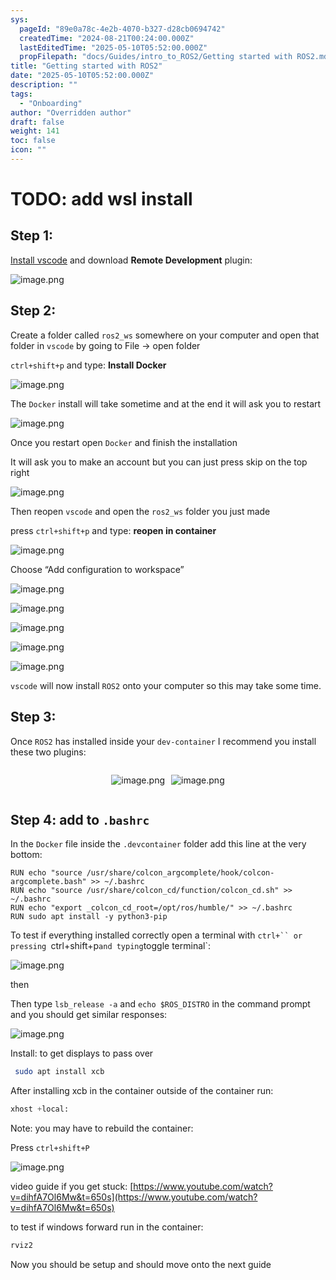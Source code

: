 ```yaml
---
sys:
  pageId: "89e0a78c-4e2b-4070-b327-d28cb0694742"
  createdTime: "2024-08-21T00:24:00.000Z"
  lastEditedTime: "2025-05-10T05:52:00.000Z"
  propFilepath: "docs/Guides/intro_to_ROS2/Getting started with ROS2.md"
title: "Getting started with ROS2"
date: "2025-05-10T05:52:00.000Z"
description: ""
tags:
  - "Onboarding"
author: "Overridden author"
draft: false
weight: 141
toc: false
icon: ""
---
```


# TODO: add wsl install

## Step 1:

[Install vscode](https://code.visualstudio.com/download) and download **Remote Development** plugin:

![image.png](https://prod-files-secure.s3.us-west-2.amazonaws.com/d518164a-d88e-44d1-a4ee-3adb3bd8bce0/efb52993-1881-4a40-b95e-6f020334f022/image.png?X-Amz-Algorithm=AWS4-HMAC-SHA256&X-Amz-Content-Sha256=UNSIGNED-PAYLOAD&X-Amz-Credential=ASIAZI2LB466T5KLJCF3%2F20250628%2Fus-west-2%2Fs3%2Faws4_request&X-Amz-Date=20250628T160906Z&X-Amz-Expires=3600&X-Amz-Security-Token=IQoJb3JpZ2luX2VjEJf%2F%2F%2F%2F%2F%2F%2F%2F%2F%2FwEaCXVzLXdlc3QtMiJHMEUCIQC0cmC2efndBT0Mod%2FIzgDPh2NQzQT%2BT5icx19szT%2FvxgIgZ7oQjM%2B5Zhv6dGiFxpZPOYTDiPoZJYhjTID3K95XDgUqiAQIkP%2F%2F%2F%2F%2F%2F%2F%2F%2F%2FARAAGgw2Mzc0MjMxODM4MDUiDEc0Q2hb2EYQdJ3O4ircA5IX7hwkexOFbO5pJUHvVQ5SGDqZTwivdX5N1zArRWjxzP0I498%2FWt4YMF4TiEJg%2BBbyW7hAe2466C2vxfE92VSO%2BQoY9qhDRFRIPPW%2Bq8tOjVNhzvebTEK8nOqhFOxTqllORiXQ2BTbUGOQa6WzHovl2KjU5J6UUf5EfU3pDQTdAKkVKYqyQ9APA09%2B5qbbumDwqNZpqRslUGgbh5xbPuDIeaIo%2F4gUiGHCpWegMkgJSPqz0GPP%2BggZGAGasRzPqjMHq3OEuXgWTtUf7stwfRhlFcLtMlyQdTNueJ%2FikjIwQnkK0JwJqgU5%2BLzxbPr3w%2FEr2v198J4HrgwtDQ06LLu%2BmrAP82NjKQuBNyZgKp1b3jnAegFZ%2BgCg4SImKs5O9NiWvZXCDTU6sUXHrWWJ3Oz9SyAAB9EbZrd5elnaRBL%2FjZhELjJtqatoegQnuIUS%2BLWdmQkorM2H9tSWsL1%2B3mULQdPn2J0PgJqsk0ccq%2B%2Br4fE05YJBX2uY7XoOY%2BXpUmWLzTxnl%2BllqnHp6%2Fj44irYVRW9xcXXdROMmo5CgRuBsBdu2q6aPyqreQC%2FX0cnnSduMqf0BFxDZWLUOBl68uLuB1oy58g%2BYcurjnfwwJ%2BhJSIO7WR%2Fwmk%2BF3CoMKaKgMMGOqUBltYPLZ99qMr3BaiF4sPA%2BVk1hsQ9jsnlQu2JXKz%2BNdv4CXHr%2FqxI2nEYzNG0X98Ac4mXZ107ifpPIcJ2udrt%2BvHsa36vrCZEQLR8UNdmWA4TfA6M0IWywETvD8iy5o2wo9iGtWS1sdPxRCWRCQXmzgdGN2E4M83jatE%2BNnIi3Ski3ElaS8QJ7ho3M4PPrNRrWH2%2FVE95o%2F8ITJDYZF0YYgAba2Dp&X-Amz-Signature=23e3f734aad8d4a50d4220317ba518583b20151dc2fa99d03efa8b8f93c8e621&X-Amz-SignedHeaders=host&x-amz-checksum-mode=ENABLED&x-id=GetObject)

## Step 2:

Create a folder called `ros2_ws` somewhere on your computer and open that folder in `vscode` by going to File → open folder 

`ctrl+shift+p` and type: **Install Docker**

![image.png](https://prod-files-secure.s3.us-west-2.amazonaws.com/d518164a-d88e-44d1-a4ee-3adb3bd8bce0/2269dc0e-1cd5-47ff-bceb-c04ad9b2eab0/image.png?X-Amz-Algorithm=AWS4-HMAC-SHA256&X-Amz-Content-Sha256=UNSIGNED-PAYLOAD&X-Amz-Credential=ASIAZI2LB466T5KLJCF3%2F20250628%2Fus-west-2%2Fs3%2Faws4_request&X-Amz-Date=20250628T160906Z&X-Amz-Expires=3600&X-Amz-Security-Token=IQoJb3JpZ2luX2VjEJf%2F%2F%2F%2F%2F%2F%2F%2F%2F%2FwEaCXVzLXdlc3QtMiJHMEUCIQC0cmC2efndBT0Mod%2FIzgDPh2NQzQT%2BT5icx19szT%2FvxgIgZ7oQjM%2B5Zhv6dGiFxpZPOYTDiPoZJYhjTID3K95XDgUqiAQIkP%2F%2F%2F%2F%2F%2F%2F%2F%2F%2FARAAGgw2Mzc0MjMxODM4MDUiDEc0Q2hb2EYQdJ3O4ircA5IX7hwkexOFbO5pJUHvVQ5SGDqZTwivdX5N1zArRWjxzP0I498%2FWt4YMF4TiEJg%2BBbyW7hAe2466C2vxfE92VSO%2BQoY9qhDRFRIPPW%2Bq8tOjVNhzvebTEK8nOqhFOxTqllORiXQ2BTbUGOQa6WzHovl2KjU5J6UUf5EfU3pDQTdAKkVKYqyQ9APA09%2B5qbbumDwqNZpqRslUGgbh5xbPuDIeaIo%2F4gUiGHCpWegMkgJSPqz0GPP%2BggZGAGasRzPqjMHq3OEuXgWTtUf7stwfRhlFcLtMlyQdTNueJ%2FikjIwQnkK0JwJqgU5%2BLzxbPr3w%2FEr2v198J4HrgwtDQ06LLu%2BmrAP82NjKQuBNyZgKp1b3jnAegFZ%2BgCg4SImKs5O9NiWvZXCDTU6sUXHrWWJ3Oz9SyAAB9EbZrd5elnaRBL%2FjZhELjJtqatoegQnuIUS%2BLWdmQkorM2H9tSWsL1%2B3mULQdPn2J0PgJqsk0ccq%2B%2Br4fE05YJBX2uY7XoOY%2BXpUmWLzTxnl%2BllqnHp6%2Fj44irYVRW9xcXXdROMmo5CgRuBsBdu2q6aPyqreQC%2FX0cnnSduMqf0BFxDZWLUOBl68uLuB1oy58g%2BYcurjnfwwJ%2BhJSIO7WR%2Fwmk%2BF3CoMKaKgMMGOqUBltYPLZ99qMr3BaiF4sPA%2BVk1hsQ9jsnlQu2JXKz%2BNdv4CXHr%2FqxI2nEYzNG0X98Ac4mXZ107ifpPIcJ2udrt%2BvHsa36vrCZEQLR8UNdmWA4TfA6M0IWywETvD8iy5o2wo9iGtWS1sdPxRCWRCQXmzgdGN2E4M83jatE%2BNnIi3Ski3ElaS8QJ7ho3M4PPrNRrWH2%2FVE95o%2F8ITJDYZF0YYgAba2Dp&X-Amz-Signature=2ef8e72af2f8730c3d61b2965a7f9442a73091be74b5571ebf7eda253ae28869&X-Amz-SignedHeaders=host&x-amz-checksum-mode=ENABLED&x-id=GetObject)

The `Docker` install will take sometime and at the end it will ask you to restart

![image.png](https://prod-files-secure.s3.us-west-2.amazonaws.com/d518164a-d88e-44d1-a4ee-3adb3bd8bce0/ed233f78-be33-4b1f-b89c-9c346c0e961e/image.png?X-Amz-Algorithm=AWS4-HMAC-SHA256&X-Amz-Content-Sha256=UNSIGNED-PAYLOAD&X-Amz-Credential=ASIAZI2LB466T5KLJCF3%2F20250628%2Fus-west-2%2Fs3%2Faws4_request&X-Amz-Date=20250628T160906Z&X-Amz-Expires=3600&X-Amz-Security-Token=IQoJb3JpZ2luX2VjEJf%2F%2F%2F%2F%2F%2F%2F%2F%2F%2FwEaCXVzLXdlc3QtMiJHMEUCIQC0cmC2efndBT0Mod%2FIzgDPh2NQzQT%2BT5icx19szT%2FvxgIgZ7oQjM%2B5Zhv6dGiFxpZPOYTDiPoZJYhjTID3K95XDgUqiAQIkP%2F%2F%2F%2F%2F%2F%2F%2F%2F%2FARAAGgw2Mzc0MjMxODM4MDUiDEc0Q2hb2EYQdJ3O4ircA5IX7hwkexOFbO5pJUHvVQ5SGDqZTwivdX5N1zArRWjxzP0I498%2FWt4YMF4TiEJg%2BBbyW7hAe2466C2vxfE92VSO%2BQoY9qhDRFRIPPW%2Bq8tOjVNhzvebTEK8nOqhFOxTqllORiXQ2BTbUGOQa6WzHovl2KjU5J6UUf5EfU3pDQTdAKkVKYqyQ9APA09%2B5qbbumDwqNZpqRslUGgbh5xbPuDIeaIo%2F4gUiGHCpWegMkgJSPqz0GPP%2BggZGAGasRzPqjMHq3OEuXgWTtUf7stwfRhlFcLtMlyQdTNueJ%2FikjIwQnkK0JwJqgU5%2BLzxbPr3w%2FEr2v198J4HrgwtDQ06LLu%2BmrAP82NjKQuBNyZgKp1b3jnAegFZ%2BgCg4SImKs5O9NiWvZXCDTU6sUXHrWWJ3Oz9SyAAB9EbZrd5elnaRBL%2FjZhELjJtqatoegQnuIUS%2BLWdmQkorM2H9tSWsL1%2B3mULQdPn2J0PgJqsk0ccq%2B%2Br4fE05YJBX2uY7XoOY%2BXpUmWLzTxnl%2BllqnHp6%2Fj44irYVRW9xcXXdROMmo5CgRuBsBdu2q6aPyqreQC%2FX0cnnSduMqf0BFxDZWLUOBl68uLuB1oy58g%2BYcurjnfwwJ%2BhJSIO7WR%2Fwmk%2BF3CoMKaKgMMGOqUBltYPLZ99qMr3BaiF4sPA%2BVk1hsQ9jsnlQu2JXKz%2BNdv4CXHr%2FqxI2nEYzNG0X98Ac4mXZ107ifpPIcJ2udrt%2BvHsa36vrCZEQLR8UNdmWA4TfA6M0IWywETvD8iy5o2wo9iGtWS1sdPxRCWRCQXmzgdGN2E4M83jatE%2BNnIi3Ski3ElaS8QJ7ho3M4PPrNRrWH2%2FVE95o%2F8ITJDYZF0YYgAba2Dp&X-Amz-Signature=f15929fcbe360a3635f16713bd4223387df5cab14ecbbc29e5e3c32e559f1415&X-Amz-SignedHeaders=host&x-amz-checksum-mode=ENABLED&x-id=GetObject)

Once you restart open `Docker` and finish the installation

It will ask you to make an account but you can just press skip on the top right

![image.png](https://prod-files-secure.s3.us-west-2.amazonaws.com/d518164a-d88e-44d1-a4ee-3adb3bd8bce0/21010ad9-1659-4fd9-9f59-9932a09b2a3d/image.png?X-Amz-Algorithm=AWS4-HMAC-SHA256&X-Amz-Content-Sha256=UNSIGNED-PAYLOAD&X-Amz-Credential=ASIAZI2LB466T5KLJCF3%2F20250628%2Fus-west-2%2Fs3%2Faws4_request&X-Amz-Date=20250628T160906Z&X-Amz-Expires=3600&X-Amz-Security-Token=IQoJb3JpZ2luX2VjEJf%2F%2F%2F%2F%2F%2F%2F%2F%2F%2FwEaCXVzLXdlc3QtMiJHMEUCIQC0cmC2efndBT0Mod%2FIzgDPh2NQzQT%2BT5icx19szT%2FvxgIgZ7oQjM%2B5Zhv6dGiFxpZPOYTDiPoZJYhjTID3K95XDgUqiAQIkP%2F%2F%2F%2F%2F%2F%2F%2F%2F%2FARAAGgw2Mzc0MjMxODM4MDUiDEc0Q2hb2EYQdJ3O4ircA5IX7hwkexOFbO5pJUHvVQ5SGDqZTwivdX5N1zArRWjxzP0I498%2FWt4YMF4TiEJg%2BBbyW7hAe2466C2vxfE92VSO%2BQoY9qhDRFRIPPW%2Bq8tOjVNhzvebTEK8nOqhFOxTqllORiXQ2BTbUGOQa6WzHovl2KjU5J6UUf5EfU3pDQTdAKkVKYqyQ9APA09%2B5qbbumDwqNZpqRslUGgbh5xbPuDIeaIo%2F4gUiGHCpWegMkgJSPqz0GPP%2BggZGAGasRzPqjMHq3OEuXgWTtUf7stwfRhlFcLtMlyQdTNueJ%2FikjIwQnkK0JwJqgU5%2BLzxbPr3w%2FEr2v198J4HrgwtDQ06LLu%2BmrAP82NjKQuBNyZgKp1b3jnAegFZ%2BgCg4SImKs5O9NiWvZXCDTU6sUXHrWWJ3Oz9SyAAB9EbZrd5elnaRBL%2FjZhELjJtqatoegQnuIUS%2BLWdmQkorM2H9tSWsL1%2B3mULQdPn2J0PgJqsk0ccq%2B%2Br4fE05YJBX2uY7XoOY%2BXpUmWLzTxnl%2BllqnHp6%2Fj44irYVRW9xcXXdROMmo5CgRuBsBdu2q6aPyqreQC%2FX0cnnSduMqf0BFxDZWLUOBl68uLuB1oy58g%2BYcurjnfwwJ%2BhJSIO7WR%2Fwmk%2BF3CoMKaKgMMGOqUBltYPLZ99qMr3BaiF4sPA%2BVk1hsQ9jsnlQu2JXKz%2BNdv4CXHr%2FqxI2nEYzNG0X98Ac4mXZ107ifpPIcJ2udrt%2BvHsa36vrCZEQLR8UNdmWA4TfA6M0IWywETvD8iy5o2wo9iGtWS1sdPxRCWRCQXmzgdGN2E4M83jatE%2BNnIi3Ski3ElaS8QJ7ho3M4PPrNRrWH2%2FVE95o%2F8ITJDYZF0YYgAba2Dp&X-Amz-Signature=5ed8e93af0582282f5679dd43231ccc0a305394ca1c04e7a58f34eb03d189f60&X-Amz-SignedHeaders=host&x-amz-checksum-mode=ENABLED&x-id=GetObject)

Then reopen `vscode` and open the `ros2_ws` folder you just made

press `ctrl+shift+p` and type: **reopen in container**

![image.png](https://prod-files-secure.s3.us-west-2.amazonaws.com/d518164a-d88e-44d1-a4ee-3adb3bd8bce0/4e93b8c2-41ad-488c-8095-c74205196118/image.png?X-Amz-Algorithm=AWS4-HMAC-SHA256&X-Amz-Content-Sha256=UNSIGNED-PAYLOAD&X-Amz-Credential=ASIAZI2LB466T5KLJCF3%2F20250628%2Fus-west-2%2Fs3%2Faws4_request&X-Amz-Date=20250628T160906Z&X-Amz-Expires=3600&X-Amz-Security-Token=IQoJb3JpZ2luX2VjEJf%2F%2F%2F%2F%2F%2F%2F%2F%2F%2FwEaCXVzLXdlc3QtMiJHMEUCIQC0cmC2efndBT0Mod%2FIzgDPh2NQzQT%2BT5icx19szT%2FvxgIgZ7oQjM%2B5Zhv6dGiFxpZPOYTDiPoZJYhjTID3K95XDgUqiAQIkP%2F%2F%2F%2F%2F%2F%2F%2F%2F%2FARAAGgw2Mzc0MjMxODM4MDUiDEc0Q2hb2EYQdJ3O4ircA5IX7hwkexOFbO5pJUHvVQ5SGDqZTwivdX5N1zArRWjxzP0I498%2FWt4YMF4TiEJg%2BBbyW7hAe2466C2vxfE92VSO%2BQoY9qhDRFRIPPW%2Bq8tOjVNhzvebTEK8nOqhFOxTqllORiXQ2BTbUGOQa6WzHovl2KjU5J6UUf5EfU3pDQTdAKkVKYqyQ9APA09%2B5qbbumDwqNZpqRslUGgbh5xbPuDIeaIo%2F4gUiGHCpWegMkgJSPqz0GPP%2BggZGAGasRzPqjMHq3OEuXgWTtUf7stwfRhlFcLtMlyQdTNueJ%2FikjIwQnkK0JwJqgU5%2BLzxbPr3w%2FEr2v198J4HrgwtDQ06LLu%2BmrAP82NjKQuBNyZgKp1b3jnAegFZ%2BgCg4SImKs5O9NiWvZXCDTU6sUXHrWWJ3Oz9SyAAB9EbZrd5elnaRBL%2FjZhELjJtqatoegQnuIUS%2BLWdmQkorM2H9tSWsL1%2B3mULQdPn2J0PgJqsk0ccq%2B%2Br4fE05YJBX2uY7XoOY%2BXpUmWLzTxnl%2BllqnHp6%2Fj44irYVRW9xcXXdROMmo5CgRuBsBdu2q6aPyqreQC%2FX0cnnSduMqf0BFxDZWLUOBl68uLuB1oy58g%2BYcurjnfwwJ%2BhJSIO7WR%2Fwmk%2BF3CoMKaKgMMGOqUBltYPLZ99qMr3BaiF4sPA%2BVk1hsQ9jsnlQu2JXKz%2BNdv4CXHr%2FqxI2nEYzNG0X98Ac4mXZ107ifpPIcJ2udrt%2BvHsa36vrCZEQLR8UNdmWA4TfA6M0IWywETvD8iy5o2wo9iGtWS1sdPxRCWRCQXmzgdGN2E4M83jatE%2BNnIi3Ski3ElaS8QJ7ho3M4PPrNRrWH2%2FVE95o%2F8ITJDYZF0YYgAba2Dp&X-Amz-Signature=e7a300cad168e60184e285f408ce253b3e7599819145847d60cb15095ec915c7&X-Amz-SignedHeaders=host&x-amz-checksum-mode=ENABLED&x-id=GetObject)

Choose “Add configuration to workspace”

![image.png](https://prod-files-secure.s3.us-west-2.amazonaws.com/d518164a-d88e-44d1-a4ee-3adb3bd8bce0/9560b282-5060-4989-ba37-97e7b2c22476/image.png?X-Amz-Algorithm=AWS4-HMAC-SHA256&X-Amz-Content-Sha256=UNSIGNED-PAYLOAD&X-Amz-Credential=ASIAZI2LB466T5KLJCF3%2F20250628%2Fus-west-2%2Fs3%2Faws4_request&X-Amz-Date=20250628T160906Z&X-Amz-Expires=3600&X-Amz-Security-Token=IQoJb3JpZ2luX2VjEJf%2F%2F%2F%2F%2F%2F%2F%2F%2F%2FwEaCXVzLXdlc3QtMiJHMEUCIQC0cmC2efndBT0Mod%2FIzgDPh2NQzQT%2BT5icx19szT%2FvxgIgZ7oQjM%2B5Zhv6dGiFxpZPOYTDiPoZJYhjTID3K95XDgUqiAQIkP%2F%2F%2F%2F%2F%2F%2F%2F%2F%2FARAAGgw2Mzc0MjMxODM4MDUiDEc0Q2hb2EYQdJ3O4ircA5IX7hwkexOFbO5pJUHvVQ5SGDqZTwivdX5N1zArRWjxzP0I498%2FWt4YMF4TiEJg%2BBbyW7hAe2466C2vxfE92VSO%2BQoY9qhDRFRIPPW%2Bq8tOjVNhzvebTEK8nOqhFOxTqllORiXQ2BTbUGOQa6WzHovl2KjU5J6UUf5EfU3pDQTdAKkVKYqyQ9APA09%2B5qbbumDwqNZpqRslUGgbh5xbPuDIeaIo%2F4gUiGHCpWegMkgJSPqz0GPP%2BggZGAGasRzPqjMHq3OEuXgWTtUf7stwfRhlFcLtMlyQdTNueJ%2FikjIwQnkK0JwJqgU5%2BLzxbPr3w%2FEr2v198J4HrgwtDQ06LLu%2BmrAP82NjKQuBNyZgKp1b3jnAegFZ%2BgCg4SImKs5O9NiWvZXCDTU6sUXHrWWJ3Oz9SyAAB9EbZrd5elnaRBL%2FjZhELjJtqatoegQnuIUS%2BLWdmQkorM2H9tSWsL1%2B3mULQdPn2J0PgJqsk0ccq%2B%2Br4fE05YJBX2uY7XoOY%2BXpUmWLzTxnl%2BllqnHp6%2Fj44irYVRW9xcXXdROMmo5CgRuBsBdu2q6aPyqreQC%2FX0cnnSduMqf0BFxDZWLUOBl68uLuB1oy58g%2BYcurjnfwwJ%2BhJSIO7WR%2Fwmk%2BF3CoMKaKgMMGOqUBltYPLZ99qMr3BaiF4sPA%2BVk1hsQ9jsnlQu2JXKz%2BNdv4CXHr%2FqxI2nEYzNG0X98Ac4mXZ107ifpPIcJ2udrt%2BvHsa36vrCZEQLR8UNdmWA4TfA6M0IWywETvD8iy5o2wo9iGtWS1sdPxRCWRCQXmzgdGN2E4M83jatE%2BNnIi3Ski3ElaS8QJ7ho3M4PPrNRrWH2%2FVE95o%2F8ITJDYZF0YYgAba2Dp&X-Amz-Signature=fcd5684588a3950bf79e5e880948e74473f3461dd6d909d90fdfd73073791c8a&X-Amz-SignedHeaders=host&x-amz-checksum-mode=ENABLED&x-id=GetObject)

![image.png](https://prod-files-secure.s3.us-west-2.amazonaws.com/d518164a-d88e-44d1-a4ee-3adb3bd8bce0/2ee63f81-886b-48e8-a553-dc6e5eac99e4/image.png?X-Amz-Algorithm=AWS4-HMAC-SHA256&X-Amz-Content-Sha256=UNSIGNED-PAYLOAD&X-Amz-Credential=ASIAZI2LB466T5KLJCF3%2F20250628%2Fus-west-2%2Fs3%2Faws4_request&X-Amz-Date=20250628T160906Z&X-Amz-Expires=3600&X-Amz-Security-Token=IQoJb3JpZ2luX2VjEJf%2F%2F%2F%2F%2F%2F%2F%2F%2F%2FwEaCXVzLXdlc3QtMiJHMEUCIQC0cmC2efndBT0Mod%2FIzgDPh2NQzQT%2BT5icx19szT%2FvxgIgZ7oQjM%2B5Zhv6dGiFxpZPOYTDiPoZJYhjTID3K95XDgUqiAQIkP%2F%2F%2F%2F%2F%2F%2F%2F%2F%2FARAAGgw2Mzc0MjMxODM4MDUiDEc0Q2hb2EYQdJ3O4ircA5IX7hwkexOFbO5pJUHvVQ5SGDqZTwivdX5N1zArRWjxzP0I498%2FWt4YMF4TiEJg%2BBbyW7hAe2466C2vxfE92VSO%2BQoY9qhDRFRIPPW%2Bq8tOjVNhzvebTEK8nOqhFOxTqllORiXQ2BTbUGOQa6WzHovl2KjU5J6UUf5EfU3pDQTdAKkVKYqyQ9APA09%2B5qbbumDwqNZpqRslUGgbh5xbPuDIeaIo%2F4gUiGHCpWegMkgJSPqz0GPP%2BggZGAGasRzPqjMHq3OEuXgWTtUf7stwfRhlFcLtMlyQdTNueJ%2FikjIwQnkK0JwJqgU5%2BLzxbPr3w%2FEr2v198J4HrgwtDQ06LLu%2BmrAP82NjKQuBNyZgKp1b3jnAegFZ%2BgCg4SImKs5O9NiWvZXCDTU6sUXHrWWJ3Oz9SyAAB9EbZrd5elnaRBL%2FjZhELjJtqatoegQnuIUS%2BLWdmQkorM2H9tSWsL1%2B3mULQdPn2J0PgJqsk0ccq%2B%2Br4fE05YJBX2uY7XoOY%2BXpUmWLzTxnl%2BllqnHp6%2Fj44irYVRW9xcXXdROMmo5CgRuBsBdu2q6aPyqreQC%2FX0cnnSduMqf0BFxDZWLUOBl68uLuB1oy58g%2BYcurjnfwwJ%2BhJSIO7WR%2Fwmk%2BF3CoMKaKgMMGOqUBltYPLZ99qMr3BaiF4sPA%2BVk1hsQ9jsnlQu2JXKz%2BNdv4CXHr%2FqxI2nEYzNG0X98Ac4mXZ107ifpPIcJ2udrt%2BvHsa36vrCZEQLR8UNdmWA4TfA6M0IWywETvD8iy5o2wo9iGtWS1sdPxRCWRCQXmzgdGN2E4M83jatE%2BNnIi3Ski3ElaS8QJ7ho3M4PPrNRrWH2%2FVE95o%2F8ITJDYZF0YYgAba2Dp&X-Amz-Signature=266fb95ea0d5e67898860e4f87f86e6c4a024055055e4d31f522db1f9da7adbe&X-Amz-SignedHeaders=host&x-amz-checksum-mode=ENABLED&x-id=GetObject)

![image.png](https://prod-files-secure.s3.us-west-2.amazonaws.com/d518164a-d88e-44d1-a4ee-3adb3bd8bce0/ae1580b2-b048-407e-aed9-b584224a7a04/image.png?X-Amz-Algorithm=AWS4-HMAC-SHA256&X-Amz-Content-Sha256=UNSIGNED-PAYLOAD&X-Amz-Credential=ASIAZI2LB466T5KLJCF3%2F20250628%2Fus-west-2%2Fs3%2Faws4_request&X-Amz-Date=20250628T160906Z&X-Amz-Expires=3600&X-Amz-Security-Token=IQoJb3JpZ2luX2VjEJf%2F%2F%2F%2F%2F%2F%2F%2F%2F%2FwEaCXVzLXdlc3QtMiJHMEUCIQC0cmC2efndBT0Mod%2FIzgDPh2NQzQT%2BT5icx19szT%2FvxgIgZ7oQjM%2B5Zhv6dGiFxpZPOYTDiPoZJYhjTID3K95XDgUqiAQIkP%2F%2F%2F%2F%2F%2F%2F%2F%2F%2FARAAGgw2Mzc0MjMxODM4MDUiDEc0Q2hb2EYQdJ3O4ircA5IX7hwkexOFbO5pJUHvVQ5SGDqZTwivdX5N1zArRWjxzP0I498%2FWt4YMF4TiEJg%2BBbyW7hAe2466C2vxfE92VSO%2BQoY9qhDRFRIPPW%2Bq8tOjVNhzvebTEK8nOqhFOxTqllORiXQ2BTbUGOQa6WzHovl2KjU5J6UUf5EfU3pDQTdAKkVKYqyQ9APA09%2B5qbbumDwqNZpqRslUGgbh5xbPuDIeaIo%2F4gUiGHCpWegMkgJSPqz0GPP%2BggZGAGasRzPqjMHq3OEuXgWTtUf7stwfRhlFcLtMlyQdTNueJ%2FikjIwQnkK0JwJqgU5%2BLzxbPr3w%2FEr2v198J4HrgwtDQ06LLu%2BmrAP82NjKQuBNyZgKp1b3jnAegFZ%2BgCg4SImKs5O9NiWvZXCDTU6sUXHrWWJ3Oz9SyAAB9EbZrd5elnaRBL%2FjZhELjJtqatoegQnuIUS%2BLWdmQkorM2H9tSWsL1%2B3mULQdPn2J0PgJqsk0ccq%2B%2Br4fE05YJBX2uY7XoOY%2BXpUmWLzTxnl%2BllqnHp6%2Fj44irYVRW9xcXXdROMmo5CgRuBsBdu2q6aPyqreQC%2FX0cnnSduMqf0BFxDZWLUOBl68uLuB1oy58g%2BYcurjnfwwJ%2BhJSIO7WR%2Fwmk%2BF3CoMKaKgMMGOqUBltYPLZ99qMr3BaiF4sPA%2BVk1hsQ9jsnlQu2JXKz%2BNdv4CXHr%2FqxI2nEYzNG0X98Ac4mXZ107ifpPIcJ2udrt%2BvHsa36vrCZEQLR8UNdmWA4TfA6M0IWywETvD8iy5o2wo9iGtWS1sdPxRCWRCQXmzgdGN2E4M83jatE%2BNnIi3Ski3ElaS8QJ7ho3M4PPrNRrWH2%2FVE95o%2F8ITJDYZF0YYgAba2Dp&X-Amz-Signature=53cf8004b206c27372417511217e10e8cedaa2cebba7a5b93b27f02607415af3&X-Amz-SignedHeaders=host&x-amz-checksum-mode=ENABLED&x-id=GetObject)

![image.png](https://prod-files-secure.s3.us-west-2.amazonaws.com/d518164a-d88e-44d1-a4ee-3adb3bd8bce0/53255b28-f75e-430f-b9e3-c0ac8577e42b/image.png?X-Amz-Algorithm=AWS4-HMAC-SHA256&X-Amz-Content-Sha256=UNSIGNED-PAYLOAD&X-Amz-Credential=ASIAZI2LB466T5KLJCF3%2F20250628%2Fus-west-2%2Fs3%2Faws4_request&X-Amz-Date=20250628T160906Z&X-Amz-Expires=3600&X-Amz-Security-Token=IQoJb3JpZ2luX2VjEJf%2F%2F%2F%2F%2F%2F%2F%2F%2F%2FwEaCXVzLXdlc3QtMiJHMEUCIQC0cmC2efndBT0Mod%2FIzgDPh2NQzQT%2BT5icx19szT%2FvxgIgZ7oQjM%2B5Zhv6dGiFxpZPOYTDiPoZJYhjTID3K95XDgUqiAQIkP%2F%2F%2F%2F%2F%2F%2F%2F%2F%2FARAAGgw2Mzc0MjMxODM4MDUiDEc0Q2hb2EYQdJ3O4ircA5IX7hwkexOFbO5pJUHvVQ5SGDqZTwivdX5N1zArRWjxzP0I498%2FWt4YMF4TiEJg%2BBbyW7hAe2466C2vxfE92VSO%2BQoY9qhDRFRIPPW%2Bq8tOjVNhzvebTEK8nOqhFOxTqllORiXQ2BTbUGOQa6WzHovl2KjU5J6UUf5EfU3pDQTdAKkVKYqyQ9APA09%2B5qbbumDwqNZpqRslUGgbh5xbPuDIeaIo%2F4gUiGHCpWegMkgJSPqz0GPP%2BggZGAGasRzPqjMHq3OEuXgWTtUf7stwfRhlFcLtMlyQdTNueJ%2FikjIwQnkK0JwJqgU5%2BLzxbPr3w%2FEr2v198J4HrgwtDQ06LLu%2BmrAP82NjKQuBNyZgKp1b3jnAegFZ%2BgCg4SImKs5O9NiWvZXCDTU6sUXHrWWJ3Oz9SyAAB9EbZrd5elnaRBL%2FjZhELjJtqatoegQnuIUS%2BLWdmQkorM2H9tSWsL1%2B3mULQdPn2J0PgJqsk0ccq%2B%2Br4fE05YJBX2uY7XoOY%2BXpUmWLzTxnl%2BllqnHp6%2Fj44irYVRW9xcXXdROMmo5CgRuBsBdu2q6aPyqreQC%2FX0cnnSduMqf0BFxDZWLUOBl68uLuB1oy58g%2BYcurjnfwwJ%2BhJSIO7WR%2Fwmk%2BF3CoMKaKgMMGOqUBltYPLZ99qMr3BaiF4sPA%2BVk1hsQ9jsnlQu2JXKz%2BNdv4CXHr%2FqxI2nEYzNG0X98Ac4mXZ107ifpPIcJ2udrt%2BvHsa36vrCZEQLR8UNdmWA4TfA6M0IWywETvD8iy5o2wo9iGtWS1sdPxRCWRCQXmzgdGN2E4M83jatE%2BNnIi3Ski3ElaS8QJ7ho3M4PPrNRrWH2%2FVE95o%2F8ITJDYZF0YYgAba2Dp&X-Amz-Signature=dd44fcb7d742d9af42678dd639c484892e6a72f1f64c14ad09afa95bf1c17e33&X-Amz-SignedHeaders=host&x-amz-checksum-mode=ENABLED&x-id=GetObject)

![image.png](https://prod-files-secure.s3.us-west-2.amazonaws.com/d518164a-d88e-44d1-a4ee-3adb3bd8bce0/7c562767-5af9-4ffb-97d1-327bcdf4ee00/image.png?X-Amz-Algorithm=AWS4-HMAC-SHA256&X-Amz-Content-Sha256=UNSIGNED-PAYLOAD&X-Amz-Credential=ASIAZI2LB466T5KLJCF3%2F20250628%2Fus-west-2%2Fs3%2Faws4_request&X-Amz-Date=20250628T160906Z&X-Amz-Expires=3600&X-Amz-Security-Token=IQoJb3JpZ2luX2VjEJf%2F%2F%2F%2F%2F%2F%2F%2F%2F%2FwEaCXVzLXdlc3QtMiJHMEUCIQC0cmC2efndBT0Mod%2FIzgDPh2NQzQT%2BT5icx19szT%2FvxgIgZ7oQjM%2B5Zhv6dGiFxpZPOYTDiPoZJYhjTID3K95XDgUqiAQIkP%2F%2F%2F%2F%2F%2F%2F%2F%2F%2FARAAGgw2Mzc0MjMxODM4MDUiDEc0Q2hb2EYQdJ3O4ircA5IX7hwkexOFbO5pJUHvVQ5SGDqZTwivdX5N1zArRWjxzP0I498%2FWt4YMF4TiEJg%2BBbyW7hAe2466C2vxfE92VSO%2BQoY9qhDRFRIPPW%2Bq8tOjVNhzvebTEK8nOqhFOxTqllORiXQ2BTbUGOQa6WzHovl2KjU5J6UUf5EfU3pDQTdAKkVKYqyQ9APA09%2B5qbbumDwqNZpqRslUGgbh5xbPuDIeaIo%2F4gUiGHCpWegMkgJSPqz0GPP%2BggZGAGasRzPqjMHq3OEuXgWTtUf7stwfRhlFcLtMlyQdTNueJ%2FikjIwQnkK0JwJqgU5%2BLzxbPr3w%2FEr2v198J4HrgwtDQ06LLu%2BmrAP82NjKQuBNyZgKp1b3jnAegFZ%2BgCg4SImKs5O9NiWvZXCDTU6sUXHrWWJ3Oz9SyAAB9EbZrd5elnaRBL%2FjZhELjJtqatoegQnuIUS%2BLWdmQkorM2H9tSWsL1%2B3mULQdPn2J0PgJqsk0ccq%2B%2Br4fE05YJBX2uY7XoOY%2BXpUmWLzTxnl%2BllqnHp6%2Fj44irYVRW9xcXXdROMmo5CgRuBsBdu2q6aPyqreQC%2FX0cnnSduMqf0BFxDZWLUOBl68uLuB1oy58g%2BYcurjnfwwJ%2BhJSIO7WR%2Fwmk%2BF3CoMKaKgMMGOqUBltYPLZ99qMr3BaiF4sPA%2BVk1hsQ9jsnlQu2JXKz%2BNdv4CXHr%2FqxI2nEYzNG0X98Ac4mXZ107ifpPIcJ2udrt%2BvHsa36vrCZEQLR8UNdmWA4TfA6M0IWywETvD8iy5o2wo9iGtWS1sdPxRCWRCQXmzgdGN2E4M83jatE%2BNnIi3Ski3ElaS8QJ7ho3M4PPrNRrWH2%2FVE95o%2F8ITJDYZF0YYgAba2Dp&X-Amz-Signature=931b753f18e1a3ffae1c95579d5bf1f9faa2f0d7c448c56dcbd69b8daaada4d3&X-Amz-SignedHeaders=host&x-amz-checksum-mode=ENABLED&x-id=GetObject)

`vscode` will now install `ROS2` onto your computer so this may take some time.

## Step 3:

Once `ROS2` has installed inside your `dev-container` I recommend you install these two plugins:

<div style="display: flex;flex-direction: row; column-gap:10px; max-width: 630px;justify-content: center;">
<div>

![image.png](https://prod-files-secure.s3.us-west-2.amazonaws.com/d518164a-d88e-44d1-a4ee-3adb3bd8bce0/3fc3d550-5a54-4ba1-ba6b-faa01cdb7369/image.png?X-Amz-Algorithm=AWS4-HMAC-SHA256&X-Amz-Content-Sha256=UNSIGNED-PAYLOAD&X-Amz-Credential=ASIAZI2LB4662SB3OG7E%2F20250628%2Fus-west-2%2Fs3%2Faws4_request&X-Amz-Date=20250628T160908Z&X-Amz-Expires=3600&X-Amz-Security-Token=IQoJb3JpZ2luX2VjEJf%2F%2F%2F%2F%2F%2F%2F%2F%2F%2FwEaCXVzLXdlc3QtMiJHMEUCIA9cjATSBfZ9v9C3k9L%2BvVAtpxxX6IMoZScYR0My3%2F3TAiEAjaKetug0nViJfZsLD5bi273iI5TEomM27cOEk9akA2AqiAQIkP%2F%2F%2F%2F%2F%2F%2F%2F%2F%2FARAAGgw2Mzc0MjMxODM4MDUiDGQ20WcAdskNaqYptSrcA50AZFhDl3Ecu5VMTmXdGoofCkdJYDD3JQBp9e%2FM4ps8h2gn3deYDO4Afbnng5gzhPKkCwF76ucIDM05qSLBeO4q5XqbwgNrJt6LVoaDT8IUwSNRxj8EZWCpvYh070cxMXGluAR2Lto%2FJ%2FMCXVL7igfpigLP3EqOxSczX09YmyhxaYuCNwVZQglAJsMb7kxTb57CiECnRMCxaSX3i3uBUa6rpGhdhIUkAJ5FFLhb3OcbVRX4tnpGfjrSYv2XnTehcU0KQUr7e1%2FLn7ugDoq1fh%2Fvrc6QCFTV54h2PjI87tIHyt0kzym2MsURG9GrbUii%2Fbp2ZeYTVseAdV%2BR6WPNzZ8SwzSWrvvAf64ryMStcbYjMCzvnzAnEeUqfVeWI8LMPg3RnIm0ry1r3PukZADdDl1E5Vi9YVYmQ8fzLAGHmAZWmXPoRg8UHZ9wDtkRrAtT5IK9eP%2F9GwPz2X2oDKgj5f9baKzBJ1F5iO8KIjui06gzOMga%2FVmvlpVoZNniQnIzva%2F4PJCBlisTrEd%2FcSsWPEBV3c30b2fCgWfXrPjhGpjjvN8Vzic%2BTjTHjs4swcYnrQTTF7SKz3aAUjatHvlRQbJsikB6FhVbWG3ms7FHBcBnyl6bIA137OZCcBlhMKOKgMMGOqUBrMVMKhL62jcuf3jDydi4KuRYzuvoCUZAJ282d8PhX5HkM2mIU1IUcoK2vIQotuTJyvw17NOPGQ3USPRGfmA%2BT4i6XrxSj7TcxPiC2Mh6Uw7w8YwJXX5PXb9Qn8RfEeZzZW3TaRdB7wZ0HyH%2B8vJU5q0alKvmftWYi0psBBHtgp%2BVjs%2F%2F95aGz6YNZCVQFIdgQBAcG9GSfIeTPvkUF3b71aq%2B9nsb&X-Amz-Signature=3b83b46e23ecac92f198bf464a3d2041837c25ee8eb548bf3c3723aee8040a48&X-Amz-SignedHeaders=host&x-amz-checksum-mode=ENABLED&x-id=GetObject)

</div>
<div>

![image.png](https://prod-files-secure.s3.us-west-2.amazonaws.com/d518164a-d88e-44d1-a4ee-3adb3bd8bce0/d994cc66-13c2-4093-a5a3-f84cf4601a82/image.png?X-Amz-Algorithm=AWS4-HMAC-SHA256&X-Amz-Content-Sha256=UNSIGNED-PAYLOAD&X-Amz-Credential=ASIAZI2LB466UV57LM37%2F20250628%2Fus-west-2%2Fs3%2Faws4_request&X-Amz-Date=20250628T160908Z&X-Amz-Expires=3600&X-Amz-Security-Token=IQoJb3JpZ2luX2VjEJf%2F%2F%2F%2F%2F%2F%2F%2F%2F%2FwEaCXVzLXdlc3QtMiJHMEUCIQCdsDk1P%2B%2B1UPxbOYhilo3FhwM%2B5k4oZiQG9JYwZIauxwIgaXyMERCNcmO%2FrjoV1pn2jrR2RwEPAtG3HQ3BEP3IRHMqiAQIkP%2F%2F%2F%2F%2F%2F%2F%2F%2F%2FARAAGgw2Mzc0MjMxODM4MDUiDGqJfp3qN6SW6kvSMCrcAzVOqz7r8SO%2BYeVRPGbtBADHkmiri0fCm7chNjn9kjmQD1CwmuPO9HM98PQNl6Dxie5N6TGmaAwTABsosKypgQqsBR94nIAxpSeuMGMhPfEmwCYfQn9MoEuL4YknVt80eDsygzyTJHbXK7hCUhEMmRFejPTULV2rIPOvlmQ4YpfLu4jPcZ%2Br8emT8gpomE8rGHH1Acr%2BgBUQrV0oaRcFeDleG4kqQdByR%2FIvNO7tvRJU06GdcAaSDpCA01erFaS5XbgJpx84hz3%2FFl4GhgonsqY79kqufY77LnDMDDoFC5euFW9Kkm9Ith%2BCXyvVLJCSN0GYee53BkdQfgXq5CwzgN1rSq7grAjvEIPeWs48wCEL3IxqZk0hO9TFoQrt3l%2BRtIke9zLviwwWeSPrduXGh6d6QLSQAOCmtfOGbFcph1sC8mHHdS9PS4L%2Fbdnv%2BfzAxmrh%2B8Ai7GCvoyAmxtBSveWIbpaljX1flfwxHWbB0ULajrTsMqPUbU5cEHPJEyAuHEauEqxBRTq%2F898FU%2F%2BXVrL%2FlwBRTLvzppDhz60lcciKhiCcpDWpqlE9goyP3l2%2BP9fNuPXrCtbKJXQZEdYq9ZEIXpXTB4BWesDItfJ27cExcphph1cNL%2BQIXntmMKCKgMMGOqUBIvX4nNHnhIzP0we37i1jYu9N4TDlWturugHNGJ4XjhfZdfW3FY2zJ%2FewWmshpLEHQZNwZMUsqFDdK7JsZbxfCdM3lD5P4HWKUKSmVgeYvVGAK%2BM1qszPOb%2Bh5vMPoRjqKxqLE5slUluZG1rWa2iMewOZChymQnV2Ub9IsaC8MRAMa8epqRY7QFtOpYBocxzmBvB8C5pIAySeDLJTShCMrS6wN8eN&X-Amz-Signature=0dd80d70ca3075bea7f6c2c71580343ccec2e8361a5b8c213ced2e0aa37e2bad&X-Amz-SignedHeaders=host&x-amz-checksum-mode=ENABLED&x-id=GetObject)

</div>
</div>

## Step 4: add to `.bashrc`

In the `Docker` file inside the `.devcontainer` folder add this line at the very bottom: 

```docker
RUN echo "source /usr/share/colcon_argcomplete/hook/colcon-argcomplete.bash" >> ~/.bashrc
RUN echo "source /usr/share/colcon_cd/function/colcon_cd.sh" >> ~/.bashrc
RUN echo "export _colcon_cd_root=/opt/ros/humble/" >> ~/.bashrc
RUN sudo apt install -y python3-pip 
```

To test if everything installed correctly open a terminal with `ctrl+`` or pressing `ctrl+shift+p` and typing `toggle terminal`:

![image.png](https://prod-files-secure.s3.us-west-2.amazonaws.com/d518164a-d88e-44d1-a4ee-3adb3bd8bce0/6a4943d8-b04e-4c02-9a58-775f3384d1a5/image.png?X-Amz-Algorithm=AWS4-HMAC-SHA256&X-Amz-Content-Sha256=UNSIGNED-PAYLOAD&X-Amz-Credential=ASIAZI2LB466T5KLJCF3%2F20250628%2Fus-west-2%2Fs3%2Faws4_request&X-Amz-Date=20250628T160906Z&X-Amz-Expires=3600&X-Amz-Security-Token=IQoJb3JpZ2luX2VjEJf%2F%2F%2F%2F%2F%2F%2F%2F%2F%2FwEaCXVzLXdlc3QtMiJHMEUCIQC0cmC2efndBT0Mod%2FIzgDPh2NQzQT%2BT5icx19szT%2FvxgIgZ7oQjM%2B5Zhv6dGiFxpZPOYTDiPoZJYhjTID3K95XDgUqiAQIkP%2F%2F%2F%2F%2F%2F%2F%2F%2F%2FARAAGgw2Mzc0MjMxODM4MDUiDEc0Q2hb2EYQdJ3O4ircA5IX7hwkexOFbO5pJUHvVQ5SGDqZTwivdX5N1zArRWjxzP0I498%2FWt4YMF4TiEJg%2BBbyW7hAe2466C2vxfE92VSO%2BQoY9qhDRFRIPPW%2Bq8tOjVNhzvebTEK8nOqhFOxTqllORiXQ2BTbUGOQa6WzHovl2KjU5J6UUf5EfU3pDQTdAKkVKYqyQ9APA09%2B5qbbumDwqNZpqRslUGgbh5xbPuDIeaIo%2F4gUiGHCpWegMkgJSPqz0GPP%2BggZGAGasRzPqjMHq3OEuXgWTtUf7stwfRhlFcLtMlyQdTNueJ%2FikjIwQnkK0JwJqgU5%2BLzxbPr3w%2FEr2v198J4HrgwtDQ06LLu%2BmrAP82NjKQuBNyZgKp1b3jnAegFZ%2BgCg4SImKs5O9NiWvZXCDTU6sUXHrWWJ3Oz9SyAAB9EbZrd5elnaRBL%2FjZhELjJtqatoegQnuIUS%2BLWdmQkorM2H9tSWsL1%2B3mULQdPn2J0PgJqsk0ccq%2B%2Br4fE05YJBX2uY7XoOY%2BXpUmWLzTxnl%2BllqnHp6%2Fj44irYVRW9xcXXdROMmo5CgRuBsBdu2q6aPyqreQC%2FX0cnnSduMqf0BFxDZWLUOBl68uLuB1oy58g%2BYcurjnfwwJ%2BhJSIO7WR%2Fwmk%2BF3CoMKaKgMMGOqUBltYPLZ99qMr3BaiF4sPA%2BVk1hsQ9jsnlQu2JXKz%2BNdv4CXHr%2FqxI2nEYzNG0X98Ac4mXZ107ifpPIcJ2udrt%2BvHsa36vrCZEQLR8UNdmWA4TfA6M0IWywETvD8iy5o2wo9iGtWS1sdPxRCWRCQXmzgdGN2E4M83jatE%2BNnIi3Ski3ElaS8QJ7ho3M4PPrNRrWH2%2FVE95o%2F8ITJDYZF0YYgAba2Dp&X-Amz-Signature=02a51cffd5cc3193693b50911e6773b86f5b654d3e4108e14b710c5af93f7884&X-Amz-SignedHeaders=host&x-amz-checksum-mode=ENABLED&x-id=GetObject)

then 

Then type `lsb_release -a` and `echo $ROS_DISTRO` in the command prompt and you should get similar responses:

![image.png](https://prod-files-secure.s3.us-west-2.amazonaws.com/d518164a-d88e-44d1-a4ee-3adb3bd8bce0/3e635dec-a805-4e85-8b9e-d000e5b71a4e/image.png?X-Amz-Algorithm=AWS4-HMAC-SHA256&X-Amz-Content-Sha256=UNSIGNED-PAYLOAD&X-Amz-Credential=ASIAZI2LB466T5KLJCF3%2F20250628%2Fus-west-2%2Fs3%2Faws4_request&X-Amz-Date=20250628T160906Z&X-Amz-Expires=3600&X-Amz-Security-Token=IQoJb3JpZ2luX2VjEJf%2F%2F%2F%2F%2F%2F%2F%2F%2F%2FwEaCXVzLXdlc3QtMiJHMEUCIQC0cmC2efndBT0Mod%2FIzgDPh2NQzQT%2BT5icx19szT%2FvxgIgZ7oQjM%2B5Zhv6dGiFxpZPOYTDiPoZJYhjTID3K95XDgUqiAQIkP%2F%2F%2F%2F%2F%2F%2F%2F%2F%2FARAAGgw2Mzc0MjMxODM4MDUiDEc0Q2hb2EYQdJ3O4ircA5IX7hwkexOFbO5pJUHvVQ5SGDqZTwivdX5N1zArRWjxzP0I498%2FWt4YMF4TiEJg%2BBbyW7hAe2466C2vxfE92VSO%2BQoY9qhDRFRIPPW%2Bq8tOjVNhzvebTEK8nOqhFOxTqllORiXQ2BTbUGOQa6WzHovl2KjU5J6UUf5EfU3pDQTdAKkVKYqyQ9APA09%2B5qbbumDwqNZpqRslUGgbh5xbPuDIeaIo%2F4gUiGHCpWegMkgJSPqz0GPP%2BggZGAGasRzPqjMHq3OEuXgWTtUf7stwfRhlFcLtMlyQdTNueJ%2FikjIwQnkK0JwJqgU5%2BLzxbPr3w%2FEr2v198J4HrgwtDQ06LLu%2BmrAP82NjKQuBNyZgKp1b3jnAegFZ%2BgCg4SImKs5O9NiWvZXCDTU6sUXHrWWJ3Oz9SyAAB9EbZrd5elnaRBL%2FjZhELjJtqatoegQnuIUS%2BLWdmQkorM2H9tSWsL1%2B3mULQdPn2J0PgJqsk0ccq%2B%2Br4fE05YJBX2uY7XoOY%2BXpUmWLzTxnl%2BllqnHp6%2Fj44irYVRW9xcXXdROMmo5CgRuBsBdu2q6aPyqreQC%2FX0cnnSduMqf0BFxDZWLUOBl68uLuB1oy58g%2BYcurjnfwwJ%2BhJSIO7WR%2Fwmk%2BF3CoMKaKgMMGOqUBltYPLZ99qMr3BaiF4sPA%2BVk1hsQ9jsnlQu2JXKz%2BNdv4CXHr%2FqxI2nEYzNG0X98Ac4mXZ107ifpPIcJ2udrt%2BvHsa36vrCZEQLR8UNdmWA4TfA6M0IWywETvD8iy5o2wo9iGtWS1sdPxRCWRCQXmzgdGN2E4M83jatE%2BNnIi3Ski3ElaS8QJ7ho3M4PPrNRrWH2%2FVE95o%2F8ITJDYZF0YYgAba2Dp&X-Amz-Signature=2c4ec736e2d8580664a84cad9d00754fad9ff556c3d793d851086511bc468f73&X-Amz-SignedHeaders=host&x-amz-checksum-mode=ENABLED&x-id=GetObject)

Install:  to get displays to pass over

```bash
 sudo apt install xcb
```

After installing xcb in the container outside of the container run:

```python
xhost +local:
```

Note: you may have to rebuild the container:

Press `ctrl+shift+P`

![image.png](https://prod-files-secure.s3.us-west-2.amazonaws.com/d518164a-d88e-44d1-a4ee-3adb3bd8bce0/6c2be660-2618-4c38-9c26-53554f7a0b7b/image.png?X-Amz-Algorithm=AWS4-HMAC-SHA256&X-Amz-Content-Sha256=UNSIGNED-PAYLOAD&X-Amz-Credential=ASIAZI2LB466T5KLJCF3%2F20250628%2Fus-west-2%2Fs3%2Faws4_request&X-Amz-Date=20250628T160906Z&X-Amz-Expires=3600&X-Amz-Security-Token=IQoJb3JpZ2luX2VjEJf%2F%2F%2F%2F%2F%2F%2F%2F%2F%2FwEaCXVzLXdlc3QtMiJHMEUCIQC0cmC2efndBT0Mod%2FIzgDPh2NQzQT%2BT5icx19szT%2FvxgIgZ7oQjM%2B5Zhv6dGiFxpZPOYTDiPoZJYhjTID3K95XDgUqiAQIkP%2F%2F%2F%2F%2F%2F%2F%2F%2F%2FARAAGgw2Mzc0MjMxODM4MDUiDEc0Q2hb2EYQdJ3O4ircA5IX7hwkexOFbO5pJUHvVQ5SGDqZTwivdX5N1zArRWjxzP0I498%2FWt4YMF4TiEJg%2BBbyW7hAe2466C2vxfE92VSO%2BQoY9qhDRFRIPPW%2Bq8tOjVNhzvebTEK8nOqhFOxTqllORiXQ2BTbUGOQa6WzHovl2KjU5J6UUf5EfU3pDQTdAKkVKYqyQ9APA09%2B5qbbumDwqNZpqRslUGgbh5xbPuDIeaIo%2F4gUiGHCpWegMkgJSPqz0GPP%2BggZGAGasRzPqjMHq3OEuXgWTtUf7stwfRhlFcLtMlyQdTNueJ%2FikjIwQnkK0JwJqgU5%2BLzxbPr3w%2FEr2v198J4HrgwtDQ06LLu%2BmrAP82NjKQuBNyZgKp1b3jnAegFZ%2BgCg4SImKs5O9NiWvZXCDTU6sUXHrWWJ3Oz9SyAAB9EbZrd5elnaRBL%2FjZhELjJtqatoegQnuIUS%2BLWdmQkorM2H9tSWsL1%2B3mULQdPn2J0PgJqsk0ccq%2B%2Br4fE05YJBX2uY7XoOY%2BXpUmWLzTxnl%2BllqnHp6%2Fj44irYVRW9xcXXdROMmo5CgRuBsBdu2q6aPyqreQC%2FX0cnnSduMqf0BFxDZWLUOBl68uLuB1oy58g%2BYcurjnfwwJ%2BhJSIO7WR%2Fwmk%2BF3CoMKaKgMMGOqUBltYPLZ99qMr3BaiF4sPA%2BVk1hsQ9jsnlQu2JXKz%2BNdv4CXHr%2FqxI2nEYzNG0X98Ac4mXZ107ifpPIcJ2udrt%2BvHsa36vrCZEQLR8UNdmWA4TfA6M0IWywETvD8iy5o2wo9iGtWS1sdPxRCWRCQXmzgdGN2E4M83jatE%2BNnIi3Ski3ElaS8QJ7ho3M4PPrNRrWH2%2FVE95o%2F8ITJDYZF0YYgAba2Dp&X-Amz-Signature=bc0f806e37674c01c388b88bc53a69a5188063d1167d1f59917a3ab44e9177f2&X-Amz-SignedHeaders=host&x-amz-checksum-mode=ENABLED&x-id=GetObject)

video guide if you get stuck: [https://www.youtube.com/watch?v=dihfA7Ol6Mw&t=650s](https://www.youtube.com/watch?v=dihfA7Ol6Mw&t=650s)

to test if windows forward run in the container:

```bash
rviz2
```

Now you should be setup and should move onto the next guide 
